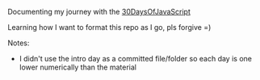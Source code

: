 Documenting my journey with the [30DaysOfJavaScript](https://github.com/Asabeneh/30-Days-Of-JavaScript) 

Learning how I want to format this repo as I go, pls forgive =)

Notes:
- I didn't use the intro day as a committed file/folder so each day is one lower numerically than the material
